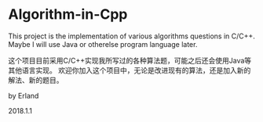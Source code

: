 # Algorithm-in-Cpp

 This project is the implementation of various algorithms questions in C/C++.
 Maybe I will use Java or otherelse program language later.

 这个项目目前采用C/C++实现我所写过的各种算法题，可能之后还会使用Java等其他语言实现。
 欢迎你加入这个项目中，无论是改进现有的算法，还是加入新的解法、新的题目。

 by Erland

 2018.1.1
 
